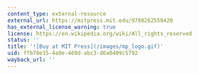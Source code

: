 ```yaml
---
content_type: external-resource
external_url: https://mitpress.mit.edu/9780262550420
has_external_license_warning: true
license: https://en.wikipedia.org/wiki/All_rights_reserved
status: ''
title: '![Buy at MIT Press](/images/mp_logo.gif)'
uid: ffb70e35-4a9e-469d-abc3-d6a0409c5792
wayback_url: ''
---
```


